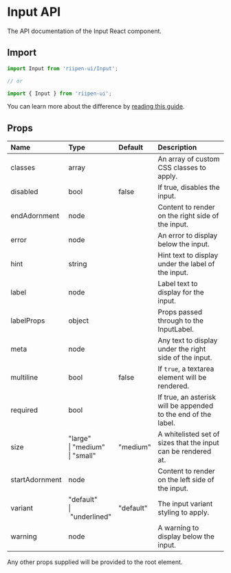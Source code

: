 <!--- This documentation is automatically generated, do not try to edit it. -->

# Input API

<p class="description">The API documentation of the Input React component.</p>

## Import

```js
import Input from 'riipen-ui/Input';

// or

import { Input } from 'riipen-ui';
```

You can learn more about the difference by [reading this guide](/guides/bundle-size).

## Props

| Name | Type | Default | Description |
|:-----|:-----|:--------|:------------|
| <span class="prop-name">classes</span> | <span class="prop-type">array</span> |  | An array of custom CSS classes to apply. |
| <span class="prop-name">disabled</span> | <span class="prop-type">bool</span> | <span class="prop-default">false</span> | If true, disables the input. |
| <span class="prop-name">endAdornment</span> | <span class="prop-type">node</span> |  | Content to render on the right side of the input. |
| <span class="prop-name">error</span> | <span class="prop-type">node</span> |  | An error to display below the input. |
| <span class="prop-name">hint</span> | <span class="prop-type">string</span> |  | Hint text to display under the label of the input. |
| <span class="prop-name">label</span> | <span class="prop-type">node</span> |  | Label text to display for the input. |
| <span class="prop-name">labelProps</span> | <span class="prop-type">object</span> |  | Props passed through to the InputLabel. |
| <span class="prop-name">meta</span> | <span class="prop-type">node</span> |  | Any text to display under the right side of the input. |
| <span class="prop-name">multiline</span> | <span class="prop-type">bool</span> | <span class="prop-default">false</span> | If `true`, a textarea element will be rendered. |
| <span class="prop-name">required</span> | <span class="prop-type">bool</span> |  | If true, an asterisk will be appended to the end of the label. |
| <span class="prop-name">size</span> | <span class="prop-type">"large"<br>&#124;&nbsp;"medium"<br>&#124;&nbsp;"small"</span> | <span class="prop-default">"medium"</span> | A whitelisted set of sizes that the input can be rendered at. |
| <span class="prop-name">startAdornment</span> | <span class="prop-type">node</span> |  | Content to render on the left side of the input. |
| <span class="prop-name">variant</span> | <span class="prop-type">"default"<br>&#124;&nbsp;"underlined"</span> | <span class="prop-default">"default"</span> | The input variant styling to apply. |
| <span class="prop-name">warning</span> | <span class="prop-type">node</span> |  | A warning to display below the input. |


Any other props supplied will be provided to the root element.